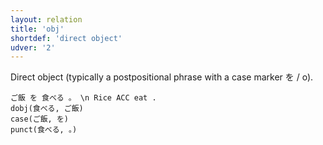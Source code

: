 ```yaml
---
layout: relation
title: 'obj'
shortdef: 'direct object'
udver: '2'
---
```


Direct object (typically a postpositional phrase with a case marker を / o).

~~~ sdparse
ご飯 を 食べる 。 \n Rice ACC eat .
dobj(食べる, ご飯)
case(ご飯, を)
punct(食べる, 。)
~~~
